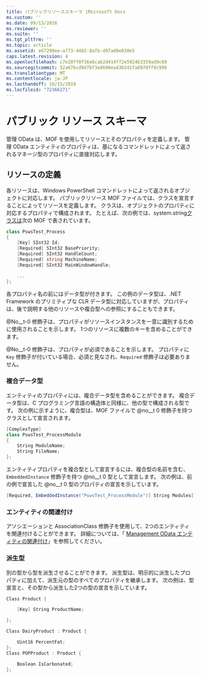 ```yaml
---
title: パブリックリソーススキーマ |Microsoft Docs
ms.custom: ''
ms.date: 09/13/2016
ms.reviewer: ''
ms.suite: ''
ms.tgt_pltfrm: ''
ms.topic: article
ms.assetid: e67298ee-a773-4402-8afb-d97ad0e030e5
caps.latest.revision: 4
ms.openlocfilehash: c7e20ff0f36e8cab2d414ff2e5924b3359ad9c60
ms.sourcegitcommit: 52a67bcd9d7bf3e8600ea4302d1fa8970ff9c998
ms.translationtype: MT
ms.contentlocale: ja-JP
ms.lasthandoff: 10/15/2019
ms.locfileid: "72366271"
---
```

# <a name="public-resource-schema"></a>パブリック リソース スキーマ

管理 OData は、MOF を使用してリソースとそのプロパティを定義します。 管理 OData エンティティのプロパティは、基になるコマンドレットによって返されるマネージ型のプロパティに直接対応します。

## <a name="defining-a-resource"></a>リソースの定義

各リソースは、Windows PowerShell コマンドレットによって返されるオブジェクトに対応します。 パブリックリソース MOF ファイルでは、クラスを宣言することによってリソースを定義します。 クラスは、オブジェクトのプロパティに対応するプロパティで構成されます。 たとえば、次の例では、system.string[クラスは](/dotnet/api/System.Diagnostics.Process)次の MOF で表されています。

```csharp
class PswsTest_Process
{
    [Key] SInt32 Id;
    [Required] SInt32 BasePriority;
    [Required] SInt32 HandleCount;
    [Required] string MachineName;
    [Required] SInt32 MainWindowHandle;

    ...
};
```

各プロパティ名の前にはデータ型が付きます。 この例のデータ型は、.NET Framework のプリミティブな CLR データ型に対応していますが、プロパティは、後で説明する他のリソースや複合型への参照にすることもできます。

@No__t-0 修飾子は、プロパティがリソースインスタンスを一意に識別するために使用されることを示します。 1つのリソースに複数のキーを含めることができます。

@No__t-0 修飾子は、プロパティが必須であることを示します。 プロパティに `Key` 修飾子が付いている場合、必須と見なされ、`Required` 修飾子は必要ありません。

### <a name="complex-data-types"></a>複合データ型

エンティティのプロパティには、複合データ型を含めることができます。 複合データ型は、C プログラミング言語の構造体と同様に、他の型で構成される型です。 次の例に示すように、複合型は、MOF ファイルで @no__t 0 修飾子を持つクラスとして宣言されます。

```csharp
[ComplexType]
class PswsTest_ProcessModule
{
    String ModuleName;
    String FileName;
};
```

エンティティプロパティを複合型として宣言するには、複合型の名前を含む、`EmbeddedInstance` 修飾子を持つ @no__t 0 型として宣言します。 次の例は、前の例で宣言した @no__t 0 型のプロパティの宣言を示しています。

```csharp
[Required, EmbeddedInstance("PswsTest_ProcessModule")] String Modules[];
```

### <a name="associating-entities"></a>エンティティの関連付け

アソシエーションと AssociationClass 修飾子を使用して、2つのエンティティを関連付けることができます。 詳細については、「 [Management OData エンティティの関連付け](./associating-management-odata-entities.md)」を参照してください。

### <a name="derived-types"></a>派生型

別の型から型を派生させることができます。 派生型は、明示的に派生したプロパティに加えて、派生元の型のすべてのプロパティを継承します。 次の例は、型宣言と、その型から派生した2つの型の宣言を示しています。

```csharp
Class Product {

    [Key] String ProductName;

};

Class DairyProduct : Product {

    Uint16 PercentFat;
};
Class POPProduct : Product {

    Boolean IsCarbonated;
};
```